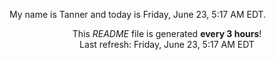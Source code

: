 My name is Tanner and today is Friday, June 23, 5:17 AM EDT.

<p align="center">This <i>README</i> file is generated <b>every 3 hours</b>!</br>Last refresh: Friday, June 23, 5:17 AM EDT<br /></p>
